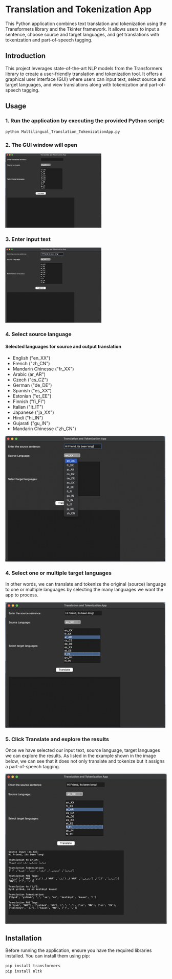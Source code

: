 # Translation and Tokenization App

This Python application combines text translation and tokenization using the Transformers library and the Tkinter framework. It allows users to input a sentence, choose source and target languages, and get translations with tokenization and part-of-speech tagging.

## Introduction

This project leverages state-of-the-art NLP models from the Transformers library to create a user-friendly translation and tokenization tool. It offers a graphical user interface (GUI) where users can input text, select source and target languages, and view translations along with tokenization and part-of-speech tagging.

## Usage

### 1. Run the application by executing the provided Python script:

```python
python Multilingual_Translation_TokenizationApp.py
```
### 2. The GUI window will open

<img src="https://github.com/gonzalovaldenebro/NaturalLanguageProcessing-Portfolio/blob/main/Part%203%20-%20Syntax%2C%20Parsing%2C%20and%20Linguistic%20Structures/Project/Images/1.png" alt="Alt text" width="300"/>


### 3. Enter input text 

<img src="https://github.com/gonzalovaldenebro/NaturalLanguageProcessing-Portfolio/blob/main/Part%203%20-%20Syntax%2C%20Parsing%2C%20and%20Linguistic%20Structures/Project/Images/2.png" alt="Alt text" width="300"/>

### 4. Select source language

#### Selected languages for source and output translation

- English ("en_XX") 
- French ("zh_CN")
- Mandarin Chinesse ("fr_XX")
- Arabic (ar_AR")
- Czech ("cs_CZ")
- German ("de_DE")
- Spanish ("es_XX")
- Estonian ("et_EE")
- Finnish ("fi_FI")
- Italian ("it_IT")
- Japanese ("ja_XX")
- Hindi ("hi_IN")
- Gujarati ("gu_IN")
- Mandarin Chinesse ("zh_CN") 

<img src="https://github.com/gonzalovaldenebro/NaturalLanguageProcessing-Portfolio/blob/main/Part%203%20-%20Syntax%2C%20Parsing%2C%20and%20Linguistic%20Structures/Project/Images/3.png" alt="Alt text" width="500"/>

### 4. Select one or multiple target languages

In other words, we can translate and tokenize the original (source) language to one or multiple languages by selecting the many languages we want the app to process.

<img src="https://github.com/gonzalovaldenebro/NaturalLanguageProcessing-Portfolio/blob/main/Part%203%20-%20Syntax%2C%20Parsing%2C%20and%20Linguistic%20Structures/Project/Images/4.png" alt="Alt text" width="500"/>

  
### 5. Click Translate and explore the results

Once we have selected our input text, source language, target languages we can explore the results. As listed in the example shown in the image below, we can see that it does not only translate and tokenize but it assigns a part-of-speech tagging. 

<img src="https://github.com/gonzalovaldenebro/NaturalLanguageProcessing-Portfolio/blob/main/Part%203%20-%20Syntax%2C%20Parsing%2C%20and%20Linguistic%20Structures/Project/Images/5.png" alt="Alt text" width="600"/>


## Installation

Before running the application, ensure you have the required libraries installed. You can install them using pip:

```bash
pip install transformers
pip install nltk
